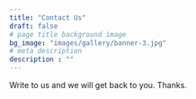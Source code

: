 ```yaml
---
title: "Contact Us"
draft: false
# page title background image
bg_image: "images/gallery/banner-3.jpg"
# meta description
description : ""
---
```


Write to us and we will get back to you. Thanks.
